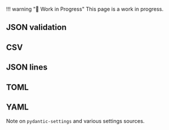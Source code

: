 !!! warning "🚧 Work in Progress"
    This page is a work in progress.

## JSON validation

## CSV

## JSON lines

## TOML

## YAML

Note on `pydantic-settings` and various settings sources.
